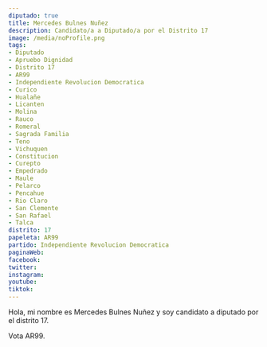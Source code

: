 ```yaml
---
diputado: true
title: Mercedes Bulnes Nuñez
description: Candidato/a a Diputado/a por el Distrito 17
image: /media/noProfile.png
tags:
- Diputado
- Apruebo Dignidad
- Distrito 17
- AR99
- Independiente Revolucion Democratica
- Curico
- Hualañe
- Licanten
- Molina
- Rauco
- Romeral
- Sagrada Familia
- Teno
- Vichuquen
- Constitucion
- Curepto
- Empedrado
- Maule
- Pelarco
- Pencahue
- Rio Claro
- San Clemente
- San Rafael
- Talca
distrito: 17
papeleta: AR99
partido: Independiente Revolucion Democratica
paginaWeb:
facebook:
twitter:
instagram:
youtube:
tiktok:
---
```

Hola, mi nombre es Mercedes Bulnes Nuñez y soy candidato a diputado por el distrito 17.

Vota AR99.